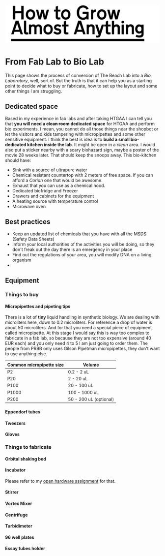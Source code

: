 ![](./img/FabLab.svg)

# From Fab Lab to Bio Lab
This page shows the process of conversion of The Beach Lab into a _Bio Laboratory_, well, sort of. But the truth is that it can help you as a starting point to decide what to buy or fabricate, how to set up the layout and some other things I am struggling.

## Dedicated space
Based in my experience in fab labs and after taking HTGAA I can tell you that **you will need a ~~clean room~~ dedicated space** for HTGAA and perform bio experiments. I mean, you cannot do all those things near the shopbot or let the visitors and kids tampering with micropipettes and some other sensitive equipment. I think the best is idea is to **build a small bio-dedicated kitchen inside the lab**. It might be open in a _clean_ area. I would also put a sticker nearby with a scary biohazard sign, maybe a poster of the movie 28 weeks later. That should keep the snoops away. This bio-kitchen should have:

* Sink with a source of ultrapure water
* Chemical resistant countertop with 2 meters of free space. If you can afford a _Corian_ one that would be awesome.
* Exhaust that you can use as a chemical hood.
* Dedicated biofridge and Freezer
* Drawers and cabinets for the equipment
* A heating source with temperature control
* Microwave oven

## Best practices
* Keep an updated list of chemicals that you have with all the MSDS (Safety Data Sheets)
* Inform your local authorities of the activities you will be doing, so they don't freak out the day there is an emergency in your place
* Find out the regulations of your area, you will modify DNA on a living organism
*

## Equipment

### Things to buy

#### Micropipettes and pipeting tips
There is a lot of **tiny** liquid handling in synthetic biology. We are dealing with microliters here, down to 0.2 microliters. For reference a drop of water is about 50 microliters. And for that you need a special piece of equipment called micropipette. At this stage I would say this is way too complex to fabricate in a fab lab, so because they are not too expensive (around 40 EUR each) and you only need 4 to 5 I am just going to order them. The people from PRBB only uses Gilson Pipetman micropipettes, they don't want to use anything else.

Common micropipette size | Volume
--- | ---
P2 | 0.2 - 2 uL
P20 | 2 - 20 uL
P100 | 20 - 100 uL
P1000 | 100 - 1000 uL
P200 | 50 - 200 uL (optional)

#### Eppendorf tubes

#### Tweezers

#### Gloves

### Things to fabricate

#### Orbital shaking bed

#### Incubator
Please refer to my [open hardware assignment](./w15.html) for that.

#### Stirrer

#### Vortex Mixer

#### Centrifuge

#### Turbidimeter

#### 96 well plates

#### Essay tubes holder
